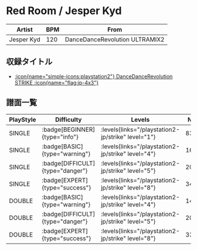 # Red Room / Jesper Kyd

|Artist|BPM|From|
|------|---|----|
|Jesper Kyd|120|DanceDanceRevolution ULTRAMIX2|

## 収録タイトル

- [:icon{name="simple-icons:playstation2"} DanceDanceRevolution STRIKE :icon{name="flag:jp-4x3"}](/playstation2-jp/strike)

## 譜面一覧

|PlayStyle|Difficulty|Levels|Notes|Movie|
|---------|----------|------|-----|-----|
|SINGLE| :badge[BEGINNER]{type="info"}| :levels{links="/playstation2-jp/strike" level="1"}|83/0||
|SINGLE| :badge[BASIC]{type="warning"}| :levels{links="/playstation2-jp/strike" level="4"}|169/9||
|SINGLE| :badge[DIFFICULT]{type="danger"}| :levels{links="/playstation2-jp/strike" level="5"}|201/6||
|SINGLE| :badge[EXPERT]{type="success"}| :levels{links="/playstation2-jp/strike" level="8"}|345/0||
|DOUBLE| :badge[BASIC]{type="warning"}| :levels{links="/playstation2-jp/strike" level="4"}|144/13||
|DOUBLE| :badge[DIFFICULT]{type="danger"}| :levels{links="/playstation2-jp/strike" level="5"}|205/7||
|DOUBLE| :badge[EXPERT]{type="success"}| :levels{links="/playstation2-jp/strike" level="8"}|332/1||
